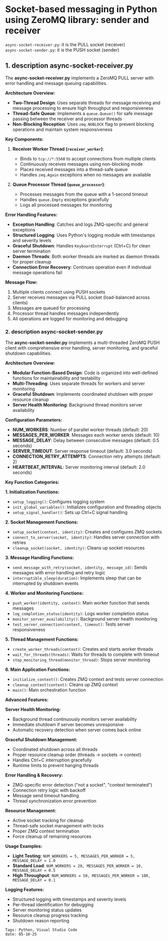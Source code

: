 <properties
pageTitle= 'Socket-based messaging in Python using ZeroMQ library: sender and receiver'
description= "Socket-based messaging in Python using ZeroMQ library: sender and receiver"
services="Python"
documentationCenter="https://github.com/fabferri/"
authors="fabferri"
editor=""/>

<tags
   ms.service="configuration-Example-Python"
   ms.devlang="Python"
   ms.topic="article"
   ms.tgt_pltfrm="python"
   ms.workload="ZeroMQ"
   ms.date="05/10/2025"
   ms.author="fabferri" />

# Socket-based messaging in Python using ZeroMQ library: sender and receiver

`async-socket-receiver.py`: it is the PULL socket (receiver) <br>
`async-socket-sender.py`: it is the PUSH socket (sender) <br>


## <a name="async receiver"></a>1. description async-socket-receiver.py

The **async-socket-receiver.py** implements a ZeroMQ PULL server with error handling and message queuing capabilities.

**Architecture Overview:** <br>

- **Two-Thread Design**: Uses separate threads for message receiving and message processing to ensure high throughput and responsiveness
- **Thread-Safe Queue**: Implements a `queue.Queue()` for safe message passing between the receiver and processor threads
- **Non-Blocking Reception**: Uses `zmq.NOBLOCK` flag to prevent blocking operations and maintain system responsiveness

**Key Components:** <br>
1. **Receiver Worker Thread (`receiver_worker`)**:
   - Binds to `tcp://*:5560` to accept connections from multiple clients
   - Continuously receives messages using non-blocking mode
   - Places received messages into a thread-safe queue
   - Handles `zmq.Again` exceptions when no messages are available

2. **Queue Processor Thread (`queue_processor`)**:
   - Processes messages from the queue with a 1-second timeout
   - Handles `queue.Empty` exceptions gracefully
   - Logs all processed messages for monitoring

**Error Handling Features:** <br>

- **Exception Handling**: Catches and logs ZMQ-specific and general exceptions
- **Structured Logging**: Uses Python's logging module with timestamps and severity levels
- **Graceful Shutdown**: Handles `KeyboardInterrupt` (Ctrl+C) for clean server termination
- **Daemon Threads**: Both worker threads are marked as daemon threads for proper cleanup
- **Connection Error Recovery**: Continues operation even if individual message operations fail

**Message Flow:** <br>

1. Multiple clients connect using PUSH sockets
2. Server receives messages via PULL socket (load-balanced across clients)
3. Messages are queued for processing
4. Processor thread handles messages independently
5. All operations are logged for monitoring and debugging

### <a name="async sender"></a>2. description async-socket-sender.py

The **async-socket-sender.py** implements a multi-threaded ZeroMQ PUSH client with comprehensive error handling, server monitoring, and graceful shutdown capabilities.

**Architecture Overview:** <br>

- **Modular Function-Based Design**: Code is organized into well-defined functions for maintainability and testability
- **Multi-Threading**: Uses separate threads for workers and server monitoring
- **Graceful Shutdown**: Implements coordinated shutdown with proper resource cleanup
- **Server Health Monitoring**: Background thread monitors server availability

**Configuration Parameters:** <br>

- **NUM_WORKERS**: Number of parallel worker threads (default: 20)
- **MESSAGES_PER_WORKER**: Messages each worker sends (default: 10)
- **MESSAGE_DELAY**: Delay between consecutive messages (default: 0.5 seconds)
- **SERVER_TIMEOUT**: Server response timeout (default: 3.0 seconds)
- **CONNECTION_RETRY_ATTEMPTS**: Connection retry attempts (default: 2)
- **HEARTBEAT_INTERVAL**: Server monitoring interval (default: 2.0 seconds)

**Key Function Categories:** <br>

**1. Initialization Functions:**
- `setup_logging()`: Configures logging system
- `init_global_variables()`: Initializes configuration and threading objects
- `setup_signal_handler()`: Sets up Ctrl+C signal handling

**2. Socket Management Functions:**
- `setup_socket(context, identity)`: Creates and configures ZMQ sockets
- `connect_to_server(socket, identity)`: Handles server connection with retries
- `cleanup_socket(socket, identity)`: Cleans up socket resources

**3. Message Handling Functions:**
- `send_message_with_retry(socket, identity, message_id)`: Sends messages with error handling and retry logic
- `interruptible_sleep(duration)`: Implements sleep that can be interrupted by shutdown events

**4. Worker and Monitoring Functions:**
- `push_worker(identity, context)`: Main worker function that sends messages
- `log_completion_status(identity)`: Logs worker completion status
- `monitor_server_availability()`: Background server health monitoring
- `test_server_connection(context, timeout)`: Tests server responsiveness

**5. Thread Management Functions:**
- `create_worker_threads(context)`: Creates and starts worker threads
- `wait_for_threads(threads)`: Waits for threads to complete with timeout
- `stop_monitoring_thread(monitor_thread)`: Stops server monitoring

**6. Main Application Functions:**
- `initialize_context()`: Creates ZMQ context and tests server connection
- `cleanup_context(context)`: Cleans up ZMQ context
- `main()`: Main orchestration function

**Advanced Features:** <br>

**Server Health Monitoring:**
- Background thread continuously monitors server availability
- Immediate shutdown if server becomes unresponsive
- Automatic recovery detection when server comes back online

**Graceful Shutdown Management:**
- Coordinated shutdown across all threads
- Proper resource cleanup order (threads → sockets → context)
- Handles Ctrl+C interruption gracefully
- Runtime limits to prevent hanging threads

**Error Handling & Recovery:**
- ZMQ-specific error detection ("not a socket", "context terminated")
- Connection retry logic with backoff
- Message send timeout handling
- Thread synchronization error prevention

**Resource Management:**
- Active socket tracking for cleanup
- Thread-safe socket management with locks
- Proper ZMQ context termination
- Force cleanup of remaining resources

**Usage Examples:**
- **Light Testing**: `NUM_WORKERS = 5, MESSAGES_PER_WORKER = 5, MESSAGE_DELAY = 1.0`
- **Standard Load**: `NUM_WORKERS = 20, MESSAGES_PER_WORKER = 10, MESSAGE_DELAY = 0.5`
- **High Throughput**: `NUM_WORKERS = 50, MESSAGES_PER_WORKER = 100, MESSAGE_DELAY = 0.1`

**Logging Features:**
- Structured logging with timestamps and severity levels
- Per-thread identification for debugging
- Server monitoring status updates
- Resource cleanup progress tracking
- Shutdown reason reporting
 
`Tags: Python, Visual Studio Code` <br>
`date: 05-10-25` <br>

<!--Image References-->

<!--Link References-->